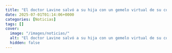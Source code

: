 ```yaml
---
title: "El doctor Lavine salvó a su hija con un gemelo virtual de su corazón y luego ella lo salvó a él"
date: 2025-07-01T01:14:06+0000
categories: [Noticias]
tags: []
cover:
  image: "/images/noticias/"
  alt: "El doctor Lavine salvó a su hija con un gemelo virtual de su corazón y luego ella lo salvó a él"
  hidden: false
---
```



